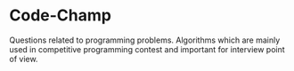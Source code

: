 # Code-Champ
Questions related to programming problems.
Algorithms which are mainly used in competitive programming contest and important for interview point of view.



